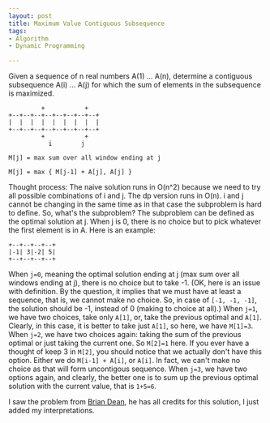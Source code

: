 ```yaml
---
layout: post
title: Maximum Value Contiguous Subsequence
tags:
- Algorithm
- Dynamic Programming

---
```

Given a sequence of n real numbers A(1) ... A(n), determine a contiguous subsequence A(i) ... A(j) for which the sum of elements in the subsequence is maximized.

```
         +           +
+--+--+--+--+--+--+--+--+
|  |  |  |  |  |  |  |  |
+--+--+--+--+--+--+--+--+
         +           +
           i        j
```

`M[j] = max sum over all window ending at j`

`M[j] = max { M[j-1] + A[j], A[j] }`

Thought process:
The naive solution runs in O(n^2) because we need to try all possible combinations of i and j. The dp version runs in O(n). i and j cannot be changing in the same time as in that case the subproblem is hard to define. So, what's the subproblem? The subproblem can be defined as the optimal solution at j. When j is 0, there is no choice but to pick whatever the first element is in A. Here is an example:

```
+--+--+--+--+
|-1| 3|-2| 5|
+--+--+--+--+
```

When `j=0`, meaning the optimal solution ending at j (max sum over all windows ending at j), there is no choice but to take -1. (OK, here is an issue with definition. By the question, it implies that we must have at least a sequence, that is, we cannot make no choice. So, in case of `[-1, -1, -1]`, the solution should be -1, instead of 0 (making to choice at all).) When `j=1`, we have two choices, take only `A[1]`, or, take the previous optimal and `A[1]`. Clearly, in this case, it is better to take just `A[1]`, so here, we have `M[1]=3`. When `j=2`, we have two choices again: taking the sum of the previous optimal or just taking the current one. So `M[2]=1` here. If you ever have a thought of keep 3 in `M[2]`, you should notice that we actually don't have this option. Either we do `M[i-1] + A[i]`, or `A[i]`. In fact, we can't make no choice as that will form uncontigous sequence. When `j=3`, we have two options again, and clearly, the better one is to sum up the previous optimal solution with the current value, that is `1+5=6`.

I saw the problem from [Brian Dean](https://people.cs.clemson.edu/~bcdean/dp_practice/), he has all credits for this solution, I just added my interpretations.